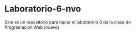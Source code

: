 # Laboratorio-6-nvo
Este es un repositorio para hacer el laboratorio 6 de la clase de Programacion Web (nuevo)
